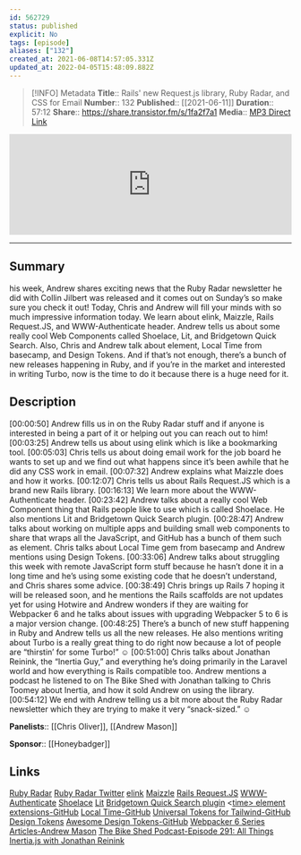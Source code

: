 ```yaml
---
id: 562729
status: published
explicit: No
tags: [episode]
aliases: ["132"]
created_at: 2021-06-08T14:57:05.331Z
updated_at: 2022-04-05T15:48:09.882Z
---
```


> [!INFO] Metadata
> **Title**:: Rails' new Request.js library, Ruby Radar, and CSS for Email
> **Number**:: 132
> **Published**:: [[2021-06-11]]
> **Duration**:: 57:12
> **Share**:: <https://share.transistor.fm/s/1fa2f7a1>
> **Media**:: [MP3 Direct Link](https://dts.podtrac.com/redirect.mp3/media.transistor.fm/1fa2f7a1/a371cb96.mp3)

<iframe width="100%" height="180" frameborder="no" scrolling="no" seamless src="https://share.transistor.fm/e/1fa2f7a1/dark"></iframe>

---

## Summary

his week, Andrew shares exciting news that the Ruby Radar newsletter he did with Collin Jilbert was released and it comes out on Sunday’s so make sure you check it out! Today, Chris and Andrew will fill your minds with so much impressive information today. We learn about elink, Maizzle, Rails Request.JS, and WWW-Authenticate header. Andrew tells us about some really cool Web Components called Shoelace, Lit, and Bridgetown Quick Search. Also, Chris and Andrew talk about <time> element, Local Time from basecamp, and Design Tokens. And if that’s not enough, there’s a bunch of new releases happening in Ruby, and if you’re in the market and interested in writing Turbo, now is the time to do it because there is a huge need for it.

## Description

[00:00:50] Andrew fills us in on the Ruby Radar stuff and if anyone is interested in being a part of it or helping out you can reach out to him!
[00:03:25] Andrew tells us about using elink which is like a bookmarking tool.
[00:05:03] Chris tells us about doing email work for the job board he wants to set up and we find out what happens since it’s been awhile that he did any CSS work in email.
[00:07:32] Andrew explains what Maizzle does and how it works.
[00:12:07] Chris tells us about Rails Request.JS which is a brand new Rails library.
[00:16:13] We learn more about the WWW-Authenticate header.
[00:23:42] Andrew talks about a really cool Web Component thing that Rails people like to use which is called Shoelace. He also mentions Lit and Bridgetown Quick Search plugin.
[00:28:47] Andrew talks about working on multiple apps and building small web components to share that wraps all the JavaScript, and GitHub has a bunch of them such as <time> element. Chris talks about Local Time gem from basecamp and Andrew mentions using Design Tokens.
[00:33:06] Andrew talks about struggling this week with remote JavaScript form stuff because he hasn’t done it in a long time and he’s using some existing code that he doesn’t understand, and Chris shares some advice.
[00:38:49] Chris brings up Rails 7 hoping it will be released soon, and he mentions the Rails scaffolds are not updates yet for using Hotwire and Andrew wonders if they are waiting for Webpacker 6 and he talks about issues with upgrading Webpacker 5 to 6 is a major version change.
[00:48:25] There’s a bunch of new stuff happening in Ruby and Andrew tells us all the new releases. He also mentions writing about Turbo is a really great thing to do right now because a lot of people are “thirstin’ for some Turbo!” ☺
[00:51:00] Chris talks about Jonathan Reinink, the “Inertia Guy,” and everything he’s doing primarily in the Laravel world and how everything is Rails compatible too. Andrew mentions a podcast he listened to on The Bike Shed with Jonathan talking to Chris Toomey about Inertia, and how it sold Andrew on using the library.
[00:54:12] We end with Andrew telling us a bit more about the Ruby Radar newsletter which they are trying to make it very “snack-sized.” ☺

**Panelists**:: [[Chris Oliver]], [[Andrew Mason]]

**Sponsor**:: [[Honeybadger]]

## Links

[Ruby Radar](https://rubyradar.mailchimpsites.com/)
[Ruby Radar Twitter](https://twitter.com/therubyradar)
[elink](https://elink.io/?fpr=ruby-radar78)
[Maizzle](https://maizzle.com/)
[Rails Request.JS](https://github.com/rails/request.js)
[WWW-Authenticate](https://developer.mozilla.org/en-US/docs/Web/HTTP/Headers/WWW-Authenticate)
[Shoelace](https://shoelace.style/)
[Lit](https://lit.dev/)
[Bridgetown Quick Search plugin](https://www.rubydoc.info/gems/bridgetown-quick-search/1.0.5)
<[time> element extensions-GitHub](https://github.com/github/time-elements)
[Local Time-GitHub](https://github.com/basecamp/local_time)
[Universal Tokens for Tailwind-GitHub](https://github.com/itaditya/tw-universal-tokens)
[Design Tokens](https://www.designtokens.dev/)
[Awesome Design Tokens-GitHub](https://github.com/sturobson/Awesome-Design-Tokens)
[Webpacker 6 Series Articles-Andrew Mason](https://dev.to/andrewmcodes/series/10309)
[The Bike Shed Podcast-Episode 291: All Things Inertia.js with Jonathan Reinink](https://www.bikeshed.fm/291)
